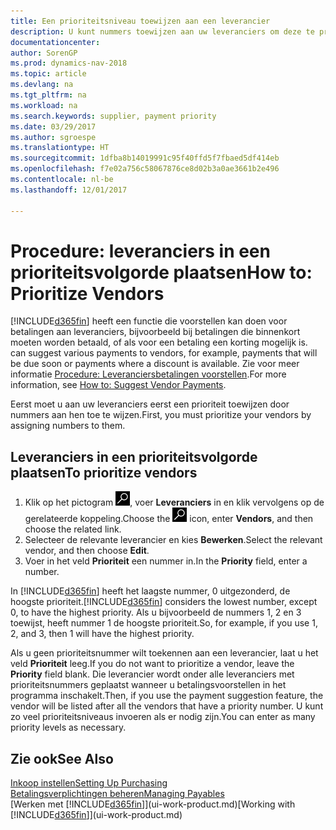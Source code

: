 ```yaml
---
title: Een prioriteitsniveau toewijzen aan een leverancier
description: U kunt nummers toewijzen aan uw leveranciers om deze te prioriteren en betalingsvoorstellen in Dynamics NAV te vergemakkelijken.
documentationcenter: 
author: SorenGP
ms.prod: dynamics-nav-2018
ms.topic: article
ms.devlang: na
ms.tgt_pltfrm: na
ms.workload: na
ms.search.keywords: supplier, payment priority
ms.date: 03/29/2017
ms.author: sgroespe
ms.translationtype: HT
ms.sourcegitcommit: 1dfba8b14019991c95f40ffd5f7fbaed5df414eb
ms.openlocfilehash: f7e02a756c58067876ce8d02b3a0ae3661b2e496
ms.contentlocale: nl-be
ms.lasthandoff: 12/01/2017

---
```

# <a name="how-to-prioritize-vendors"></a><span data-ttu-id="9bd39-103">Procedure: leveranciers in een prioriteitsvolgorde plaatsen</span><span class="sxs-lookup"><span data-stu-id="9bd39-103">How to: Prioritize Vendors</span></span>
[!INCLUDE[d365fin](includes/d365fin_md.md)]<span data-ttu-id="9bd39-104"> heeft een functie die voorstellen kan doen voor betalingen aan leveranciers, bijvoorbeeld bij betalingen die binnenkort moeten worden betaald, of als voor een betaling een korting mogelijk is.</span><span class="sxs-lookup"><span data-stu-id="9bd39-104"> can suggest various payments to vendors, for example, payments that will be due soon or payments where a discount is available.</span></span> <span data-ttu-id="9bd39-105">Zie voor meer informatie [Procedure: Leveranciersbetalingen voorstellen](payables-how-suggest-vendor-payments.md).</span><span class="sxs-lookup"><span data-stu-id="9bd39-105">For more information, see [How to: Suggest Vendor Payments](payables-how-suggest-vendor-payments.md).</span></span>

<span data-ttu-id="9bd39-106">Eerst moet u aan uw leveranciers eerst een prioriteit toewijzen door nummers aan hen toe te wijzen.</span><span class="sxs-lookup"><span data-stu-id="9bd39-106">First, you must prioritize your vendors by assigning numbers to them.</span></span>

## <a name="to-prioritize-vendors"></a><span data-ttu-id="9bd39-107">Leveranciers in een prioriteitsvolgorde plaatsen</span><span class="sxs-lookup"><span data-stu-id="9bd39-107">To prioritize vendors</span></span>
1. <span data-ttu-id="9bd39-108">Klik op het pictogram ![Zoeken naar pagina of rapport](media/ui-search/search_small.png "pictogram Zoeken naar pagina of rapport"), voer **Leveranciers** in en klik vervolgens op de gerelateerde koppeling.</span><span class="sxs-lookup"><span data-stu-id="9bd39-108">Choose the ![Search for Page or Report](media/ui-search/search_small.png "Search for Page or Report icon") icon, enter **Vendors**, and then choose the related link.</span></span>
2. <span data-ttu-id="9bd39-109">Selecteer de relevante leverancier en kies **Bewerken**.</span><span class="sxs-lookup"><span data-stu-id="9bd39-109">Select the relevant vendor, and then choose **Edit**.</span></span>
3. <span data-ttu-id="9bd39-110">Voer in het veld **Prioriteit** een nummer in.</span><span class="sxs-lookup"><span data-stu-id="9bd39-110">In the **Priority** field, enter a number.</span></span>

<span data-ttu-id="9bd39-111">In [!INCLUDE[d365fin](includes/d365fin_md.md)] heeft het laagste nummer, 0 uitgezonderd, de hoogste prioriteit.</span><span class="sxs-lookup"><span data-stu-id="9bd39-111">[!INCLUDE[d365fin](includes/d365fin_md.md)] considers the lowest number, except 0, to have the highest priority.</span></span> <span data-ttu-id="9bd39-112">Als u bijvoorbeeld de nummers 1, 2 en 3 toewijst, heeft nummer 1 de hoogste prioriteit.</span><span class="sxs-lookup"><span data-stu-id="9bd39-112">So, for example, if you use 1, 2, and 3, then 1 will have the highest priority.</span></span>

<span data-ttu-id="9bd39-113">Als u geen prioriteitsnummer wilt toekennen aan een leverancier, laat u het veld **Prioriteit** leeg.</span><span class="sxs-lookup"><span data-stu-id="9bd39-113">If you do not want to prioritize a vendor, leave the **Priority** field blank.</span></span> <span data-ttu-id="9bd39-114">Die leverancier wordt onder alle leveranciers met prioriteitsnummers geplaatst wanneer u betalingsvoorstellen in het programma inschakelt.</span><span class="sxs-lookup"><span data-stu-id="9bd39-114">Then, if you use the payment suggestion feature, the vendor will be listed after all the vendors that have a priority number.</span></span> <span data-ttu-id="9bd39-115">U kunt zo veel prioriteitsniveaus invoeren als er nodig zijn.</span><span class="sxs-lookup"><span data-stu-id="9bd39-115">You can enter as many priority levels as necessary.</span></span>

## <a name="see-also"></a><span data-ttu-id="9bd39-116">Zie ook</span><span class="sxs-lookup"><span data-stu-id="9bd39-116">See Also</span></span>
[<span data-ttu-id="9bd39-117">Inkoop instellen</span><span class="sxs-lookup"><span data-stu-id="9bd39-117">Setting Up Purchasing</span></span>](purchasing-setup-purchasing.md)  
[<span data-ttu-id="9bd39-118">Betalingsverplichtingen beheren</span><span class="sxs-lookup"><span data-stu-id="9bd39-118">Managing Payables</span></span>](payables-manage-payables.md)  
<span data-ttu-id="9bd39-119">[Werken met [!INCLUDE[d365fin](includes/d365fin_md.md)]](ui-work-product.md)</span><span class="sxs-lookup"><span data-stu-id="9bd39-119">[Working with [!INCLUDE[d365fin](includes/d365fin_md.md)]](ui-work-product.md)</span></span>


